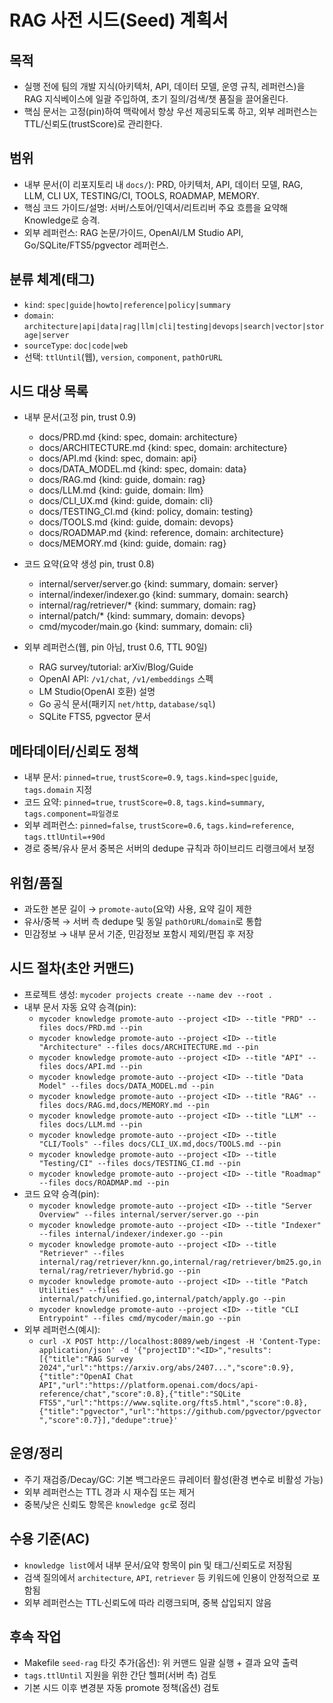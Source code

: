 # RAG 사전 시드(Seed) 계획서

## 목적
- 실행 전에 팀의 개발 지식(아키텍처, API, 데이터 모델, 운영 규칙, 레퍼런스)을 RAG 지식베이스에 일괄 주입하여, 초기 질의/검색/챗 품질을 끌어올린다.
- 핵심 문서는 고정(pin)하여 맥락에서 항상 우선 제공되도록 하고, 외부 레퍼런스는 TTL/신뢰도(trustScore)로 관리한다.

## 범위
- 내부 문서(이 리포지토리 내 `docs/`): PRD, 아키텍처, API, 데이터 모델, RAG, LLM, CLI UX, TESTING/CI, TOOLS, ROADMAP, MEMORY.
- 핵심 코드 가이드/설명: 서버/스토어/인덱서/리트리버 주요 흐름을 요약해 Knowledge로 승격.
- 외부 레퍼런스: RAG 논문/가이드, OpenAI/LM Studio API, Go/SQLite/FTS5/pgvector 레퍼런스.

## 분류 체계(태그)
- `kind`: `spec|guide|howto|reference|policy|summary`
- `domain`: `architecture|api|data|rag|llm|cli|testing|devops|search|vector|storage|server`
- `sourceType`: `doc|code|web`
- 선택: `ttlUntil`(웹), `version`, `component`, `pathOrURL`

## 시드 대상 목록
- 내부 문서(고정 pin, trust 0.9)
  - docs/PRD.md            {kind: spec, domain: architecture}
  - docs/ARCHITECTURE.md   {kind: spec, domain: architecture}
  - docs/API.md            {kind: spec, domain: api}
  - docs/DATA_MODEL.md     {kind: spec, domain: data}
  - docs/RAG.md            {kind: guide, domain: rag}
  - docs/LLM.md            {kind: guide, domain: llm}
  - docs/CLI_UX.md         {kind: guide, domain: cli}
  - docs/TESTING_CI.md     {kind: policy, domain: testing}
  - docs/TOOLS.md          {kind: guide, domain: devops}
  - docs/ROADMAP.md        {kind: reference, domain: architecture}
  - docs/MEMORY.md         {kind: guide, domain: rag}

- 코드 요약(요약 생성 pin, trust 0.8)
  - internal/server/server.go      {kind: summary, domain: server}
  - internal/indexer/indexer.go   {kind: summary, domain: search}
  - internal/rag/retriever/*      {kind: summary, domain: rag}
  - internal/patch/*              {kind: summary, domain: devops}
  - cmd/mycoder/main.go           {kind: summary, domain: cli}

- 외부 레퍼런스(웹, pin 아님, trust 0.6, TTL 90일)
  - RAG survey/tutorial: arXiv/Blog/Guide
  - OpenAI API: `/v1/chat`, `/v1/embeddings` 스펙
  - LM Studio(OpenAI 호환) 설명
  - Go 공식 문서(패키지 `net/http`, `database/sql`)
  - SQLite FTS5, pgvector 문서

## 메타데이터/신뢰도 정책
- 내부 문서: `pinned=true`, `trustScore=0.9`, `tags.kind=spec|guide`, `tags.domain` 지정
- 코드 요약: `pinned=true`, `trustScore=0.8`, `tags.kind=summary`, `tags.component=파일경로`
- 외부 레퍼런스: `pinned=false`, `trustScore=0.6`, `tags.kind=reference`, `tags.ttlUntil=+90d`
- 경로 중복/유사 문서 중복은 서버의 dedupe 규칙과 하이브리드 리랭크에서 보정

## 위험/품질
- 과도한 본문 길이 → `promote-auto`(요약) 사용, 요약 길이 제한
- 유사/중복 → 서버 측 dedupe 및 동일 `pathOrURL`/`domain`로 통합
- 민감정보 → 내부 문서 기준, 민감정보 포함시 제외/편집 후 저장

## 시드 절차(초안 커맨드)
- 프로젝트 생성: `mycoder projects create --name dev --root .`
- 내부 문서 자동 요약 승격(pin):
  - `mycoder knowledge promote-auto --project <ID> --title "PRD" --files docs/PRD.md --pin`
  - `mycoder knowledge promote-auto --project <ID> --title "Architecture" --files docs/ARCHITECTURE.md --pin`
  - `mycoder knowledge promote-auto --project <ID> --title "API" --files docs/API.md --pin`
  - `mycoder knowledge promote-auto --project <ID> --title "Data Model" --files docs/DATA_MODEL.md --pin`
  - `mycoder knowledge promote-auto --project <ID> --title "RAG" --files docs/RAG.md,docs/MEMORY.md --pin`
  - `mycoder knowledge promote-auto --project <ID> --title "LLM" --files docs/LLM.md --pin`
  - `mycoder knowledge promote-auto --project <ID> --title "CLI/Tools" --files docs/CLI_UX.md,docs/TOOLS.md --pin`
  - `mycoder knowledge promote-auto --project <ID> --title "Testing/CI" --files docs/TESTING_CI.md --pin`
  - `mycoder knowledge promote-auto --project <ID> --title "Roadmap" --files docs/ROADMAP.md --pin`
- 코드 요약 승격(pin):
  - `mycoder knowledge promote-auto --project <ID> --title "Server Overview" --files internal/server/server.go --pin`
  - `mycoder knowledge promote-auto --project <ID> --title "Indexer" --files internal/indexer/indexer.go --pin`
  - `mycoder knowledge promote-auto --project <ID> --title "Retriever" --files internal/rag/retriever/knn.go,internal/rag/retriever/bm25.go,internal/rag/retriever/hybrid.go --pin`
  - `mycoder knowledge promote-auto --project <ID> --title "Patch Utilities" --files internal/patch/unified.go,internal/patch/apply.go --pin`
  - `mycoder knowledge promote-auto --project <ID> --title "CLI Entrypoint" --files cmd/mycoder/main.go --pin`
- 외부 레퍼런스(예시):
  - `curl -X POST http://localhost:8089/web/ingest -H 'Content-Type: application/json' -d '{"projectID":"<ID>","results":[{"title":"RAG Survey 2024","url":"https://arxiv.org/abs/2407...","score":0.9},{"title":"OpenAI Chat API","url":"https://platform.openai.com/docs/api-reference/chat","score":0.8},{"title":"SQLite FTS5","url":"https://www.sqlite.org/fts5.html","score":0.8},{"title":"pgvector","url":"https://github.com/pgvector/pgvector","score":0.7}],"dedupe":true}'`

## 운영/정리
- 주기 재검증/Decay/GC: 기본 백그라운드 큐레이터 활성(환경 변수로 비활성 가능)
- 외부 레퍼런스는 TTL 경과 시 재수집 또는 제거
- 중복/낮은 신뢰도 항목은 `knowledge gc`로 정리

## 수용 기준(AC)
- `knowledge list`에서 내부 문서/요약 항목이 pin 및 태그/신뢰도로 저장됨
- 검색 질의에서 `architecture`, `API`, `retriever` 등 키워드에 인용이 안정적으로 포함됨
- 외부 레퍼런스는 TTL·신뢰도에 따라 리랭크되며, 중복 삽입되지 않음

## 후속 작업
- Makefile `seed-rag` 타깃 추가(옵션): 위 커맨드 일괄 실행 + 결과 요약 출력
- `tags.ttlUntil` 지원을 위한 간단 헬퍼(서버 측) 검토
- 기본 시드 이후 변경분 자동 promote 정책(옵션) 검토

